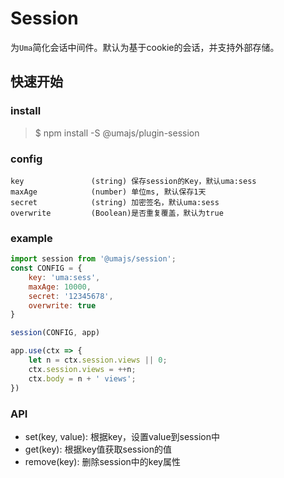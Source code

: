 # Session

为`Uma`简化会话中间件。默认为基于cookie的会话，并支持外部存储。

## 快速开始

### install
> $ npm install -S @umajs/plugin-session

### config
```
key               (string) 保存session的Key，默认uma:sess 
maxAge            (number) 单位ms, 默认保存1天 
secret            (string) 加密签名，默认uma:sess
overwrite         (Boolean)是否重复覆盖，默认为true
```

### example

```javascript
import session from '@umajs/session';
const CONFIG = {
    key: 'uma:sess', 
    maxAge: 10000,   
    secret: '12345678',
    overwrite: true 
}

session(CONFIG, app)

app.use(ctx => {
    let n = ctx.session.views || 0;
    ctx.session.views = ++n;
    ctx.body = n + ' views';
})
```


### API 

* set(key, value): 根据key，设置value到session中
* get(key): 根据key值获取session的值
* remove(key): 删除session中的key属性